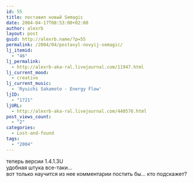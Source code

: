 ```yaml
---
id: 55
title: поставил новый Semagic
date: 2004-04-17T08:53:00+02:00
author: alexrb
layout: post
guid: http://alexrb.name/?p=55
permalink: /2004/04/postavyl-novyij-semagic/
lj_itemid:
  - "46"
lj_permalink:
  - http://alexrb-aka-ral.livejournal.com/11947.html
lj_current_mood:
  - creative
lj_current_music:
  - 'Ryuichi Sakamoto - Energy Flow'
ljID:
  - "1721"
ljURL:
  - http://alexrb-aka-ral.livejournal.com/440576.html
post_views_count:
  - "2"
categories:
  - Lost-and-found
tags:
  - "2004"
---
```

теперь <lj comm="ljwin32_sema"> версии 1.4.1.3U  
удобная штука все-таки&#8230;  
вот только научится из нее комментарии постить бы&#8230; кто подскажет?